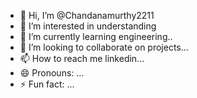 - 👋 Hi, I’m @Chandanamurthy2211
- 👀 I’m interested in understanding 
- 🌱 I’m currently learning engineering..
- 💞️ I’m looking to collaborate on projects...
- 📫 How to reach me linkedin...
- 😄 Pronouns: ...
- ⚡ Fun fact: ...

<!---
Chandanamurthy2211/Chandanamurthy2211 is a ✨ special ✨ repository because its `README.md` (this file) appears on your GitHub profile.
You can click the Preview link to take a look at your changes.
--->
